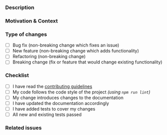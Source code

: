 ### Description

<!-- Describe your changes in detail -->

### Motivation & Context

<!-- Why is this change required? What problem does it solve? -->

### Type of changes

<!-- What types of changes does your code introduce? Put an `x` in all the boxes that apply. -->

- [ ] Bug fix (non-breaking change which fixes an issue)
- [ ] New feature (non-breaking change which adds functionality)
- [ ] Refactoring (non-breaking change)
- [ ] Breaking change (fix or feature that would change existing functionality)

### Checklist

<!-- Go over all the following points, and put an `x` in all the boxes that apply. -->
<!-- If you're unsure about any of these, don't hesitate to ask. We're here to help! -->

- [ ] I have read the [contributing guidelines](https://github.com/cuesync/cuesync.github.io/blob/main/.github/CONTRIBUTING.md)
- [ ] My code follows the code style of the project _(using `npm run lint`)_
- [ ] My change introduces changes to the documentation
- [ ] I have updated the documentation accordingly
- [ ] I have added tests to cover my changes
- [ ] All new and existing tests passed

### Related issues

<!-- Please link any related issues here. -->
